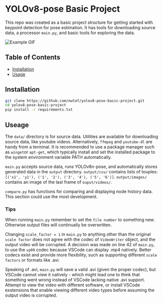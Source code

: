 # YOLOv8-pose Basic Project

This repo was created as a basic project structure for getting started with keypoint detection for pose estimation. It has tools for downloading source data, a processor `main.py`, and basic tools for exploring the data.

![Example GIF](./output/video/output1.gif)

## Table of Contents

- [Installation](#installation)
- [Usage](#usage)

## Installation

```bash
git clone https://github.com/nwtaf/yolov8-pose-basic-project.git
cd yolov8-pose-basic-project
pip install -r requirements.txt
```
## Useage
The `data/` directory is for source data. Utilities are available for downloading source data, like youtube videos. 
Alternatively, `ffmpeg` and `youtube-dl` are handy from a terminal. It is recommended to use a package manager such as `winget`or `apt-get`, which typically install and set the installed package to the system environment variable PATH automatically.

`main.py` accepts source data, runs YOLOv8n-pose, and automatically stores generated data in the `output` directory. `output/csv/` contains lists of touples: `[('x1', 'y1'), ('1', '2'), ('3', '4'), ('5', '6')]`. `output/images/` contains an image of the last frame of `ouput/videos/`. 

`compare.py` has functions for comparing and displaying node history data. This section could use the most development. 

### Tips
When running `main.py` remember to set the `file number` to something new. Otherwise output files will continually be overwritten. 

Changing `scale_factor = 1` in `main.py` to anything other than the original `scale factor` does not agree with the codec of `VideoWriter` object, and the output video will be corrupted. A decision was made on line 42 of `main.py`, to use the `vp09` codec because VSCode can display .mp4 natively. Better codecs exist and provide more flexibility, such as supporting different `scale factors` or formats like .avi.

Speaking of .avi, `main.py` will save a valid .avi (given the proper codec), but VSCode cannot view it natively - which might lead one to think that something went wrong instead of VSCode lacking native .avi support. Attempt to view the video with different software, or install VSCode exstensions that enable viewing different video types before assuming the output video is corrupted.
